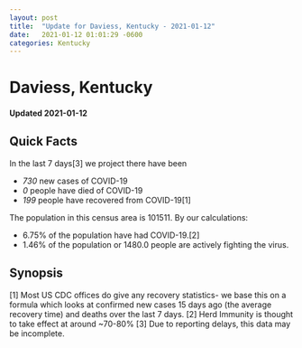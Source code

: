 ```yaml
---
layout: post
title:  "Update for Daviess, Kentucky - 2021-01-12"
date:   2021-01-12 01:01:29 -0600
categories: Kentucky
---
```


# Daviess, Kentucky
#### Updated 2021-01-12

## Quick Facts

In the last 7 days[3] we project there have been
- *730* new cases of COVID-19
- *0* people have died of COVID-19
- *199* people have recovered from COVID-19[1]

The population in this census area is 101511. By our calculations:
- 6.75% of the population have had COVID-19.[2]
- 1.46% of the population or 1480.0 people are actively fighting the virus.

## Synopsis




[1] Most US CDC offices do give any recovery statistics- we base this on a formula which looks at confirmed new cases
15 days ago (the average recovery time) and deaths over the last 7 days.
[2] Herd Immunity is thought to take effect at around ~70-80%
[3] Due to reporting delays, this data may be incomplete. 
    